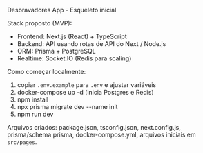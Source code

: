 Desbravadores App - Esqueleto inicial

Stack proposto (MVP):
- Frontend: Next.js (React) + TypeScript
- Backend: API usando rotas de API do Next / Node.js
- ORM: Prisma + PostgreSQL
- Realtime: Socket.IO (Redis para scaling)

Como começar localmente:
1) copiar `.env.example` para `.env` e ajustar variáveis
2) docker-compose up -d (inicia Postgres e Redis)
3) npm install
4) npx prisma migrate dev --name init
5) npm run dev

Arquivos criados: package.json, tsconfig.json, next.config.js, prisma/schema.prisma, docker-compose.yml, arquivos iniciais em `src/pages`.
